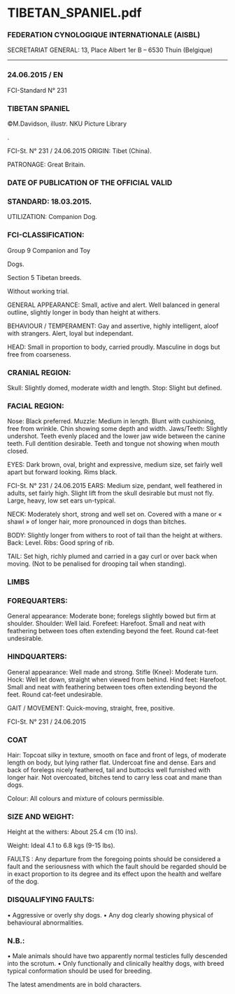 # TIBETAN_SPANIEL.pdf


### FEDERATION CYNOLOGIQUE INTERNATIONALE (AISBL)


SECRETARIAT GENERAL: 13, Place Albert 1er  B – 6530 Thuin (Belgique)
______________________________________________________________________________

### 24.06.2015 / EN



FCI-Standard N° 231

### TIBETAN SPANIEL



©M.Davidson, illustr. NKU Picture Library



.


FCI-St. N° 231  / 24.06.2015
ORIGIN: Tibet (China).

PATRONAGE: Great Britain.

### DATE OF PUBLICATION OF THE OFFICIAL VALID



### STANDARD: 18.03.2015.



UTILIZATION: Companion Dog.

### FCI-CLASSIFICATION:


Group 9
Companion and Toy



Dogs.

Section 5
Tibetan breeds.

Without working trial.

GENERAL APPEARANCE: Small, active and alert.  Well
balanced in general outline, slightly longer in body than height at
withers.

BEHAVIOUR / TEMPERAMENT: Gay and assertive, highly
intelligent, aloof with strangers.  Alert, loyal but independant.

HEAD: Small in proportion to body, carried proudly.  Masculine in
dogs but free from coarseness.

### CRANIAL REGION:


Skull: Slightly domed, moderate width and length.
Stop: Slight but defined.

### FACIAL REGION:


Nose: Black preferred.
Muzzle: Medium in length.  Blunt with cushioning, free from
wrinkle.  Chin showing some depth and width.
Jaws/Teeth: Slightly undershot.  Teeth evenly placed and the lower
jaw wide between the canine teeth.  Full dentition desirable.  Teeth
and tongue not showing when mouth closed.

EYES: Dark brown, oval, bright and expressive, medium size, set
fairly well apart but forward looking.  Rims black.


FCI-St. N° 231  / 24.06.2015
EARS: Medium size, pendant, well feathered in adults, set fairly
high.  Slight lift from the skull desirable but must not fly.  Large,
heavy, low set ears un-typical.

NECK: Moderately short, strong and well set on.  Covered with a
mane or « shawl » of longer hair, more pronounced in dogs than
bitches.

BODY:  Slightly longer from withers to root of tail than the height at
withers.
Back: Level.
Ribs: Good spring of rib.

TAIL: Set high, richly plumed and carried in a gay curl or over back
when moving. (Not to be penalised for drooping tail when standing).

### LIMBS



### FOREQUARTERS:


General appearance: Moderate bone; forelegs slightly bowed but
firm at shoulder.
Shoulder: Well laid.
Forefeet: Harefoot.  Small and neat with feathering between toes
often extending beyond the feet.  Round cat-feet undesirable.

### HINDQUARTERS:


General appearance: Well made and strong.
Stifle (Knee): Moderate turn.
Hock: Well let down, straight when viewed from behind.
Hind feet: Harefoot.  Small and neat with feathering between toes
often extending beyond the feet.  Round cat-feet undesirable.

GAIT / MOVEMENT: Quick-moving, straight, free, positive.




FCI-St. N° 231  / 24.06.2015


### COAT


Hair: Topcoat silky in texture, smooth on face and front of legs, of
moderate length on body, but lying rather flat.  Undercoat fine and
dense.  Ears and back of forelegs nicely feathered, tail and buttocks
well furnished with longer hair.  Not overcoated, bitches tend to
carry less coat and mane than dogs.

Colour: All colours and mixture of colours permissible.

### SIZE AND WEIGHT:


Height at the withers: About 25.4 cm (10 ins).

Weight: Ideal 4.1 to 6.8 kgs (9-15 lbs).

FAULTS : Any departure from the foregoing points should be
considered a fault and the seriousness with which the fault should be
regarded should be in exact proportion to its degree and its effect
upon the health and welfare of the dog.

### DISQUALIFYING FAULTS:


•
Aggressive or overly shy dogs.
•
Any dog clearly showing physical of behavioural abnormalities.

### N.B.:


•
Male animals should have two apparently normal testicles fully
descended into the scrotum.
•
Only functionally and clinically healthy dogs, with breed
typical conformation should be used for breeding.


The latest amendments are in bold characters.






